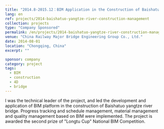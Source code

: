 ```yaml
---
title: "2014.8-2015.12：BIM Application in the Construction of Baishatuo Yangtze River Bridge"
lang: en
ref: projects/2014-baishatuo-yangtze-river-construction-management
collection: projects
type: "Company Sponsored"
permalink: /en/projects/2014-baishatuo-yangtze-river-construction-management
venue: "China Railway Major Bridge Engineering Group Co., Ltd."
date: 2014-08-01
location: "Chongqing, China"
excerpt: ""

sponsor: company
category: project
tags: 
  - BIM
  - construction
  - 4D
  - bridge
---
```


I was the technical leader of the project, and led the development and application of BIM platform in the construction of Baishatuo yangtze river bridge. Progress tracking and schedule management, material management and quality management based on BIM were implemented. The project is awarded the second prize of "Longtu Cup" National BIM Competition.